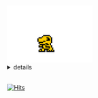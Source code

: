 <img src="https://github.com/ljlm0402/ljlm0402/blob/images/avatar.gif?raw=true" width="200px" alt="agumon" />

<br />

<details>
<summary>
  details
</summary>

<br />

## 📊 Coding Stats

<!--START_SECTION:waka-->
```text
No Activity tracked this Week
```
<!--END_SECTION:waka-->

## 📈 GitHub Stats

<img src="https://github-readme-stats.vercel.app/api/top-langs/?username=ljlm0402&hide=java,html&title_color=ffffff&text_color=c9cacc&icon_color=2bbc8a&bg_color=1d1f21" align="center" alt="Most Used Languages" />

<img src="https://github-readme-stats.vercel.app/api?username=ljlm0402&show_icons=true&line_height=27&count_private=true&title_color=ffffff&text_color=c9cacc&icon_color=2bbc8a&bg_color=1d1f21" align="center" alt="GitHub Stats" />

</details>

<br />

[![Hits](https://hits.seeyoufarm.com/api/count/incr/badge.svg?url=https%3A%2F%2Fgithub.com%2Fljlm0402%2Fhit-counter&count_bg=%23FFCC00&title_bg=%23000000&icon=pinboard.svg&icon_color=%23FFFFFF&title=visit&edge_flat=true)](https://hits.seeyoufarm.com)
